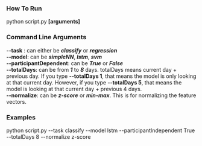 ### How To Run ###
python script.py **[arguments]**

### Command Line Arguments ###
**--task** : can either be ***classify*** or ***regression***
<br />
**--model**: can be ***simpleNN***, ***lstm***, ***svm***
<br />
**--participantDependent**: can be ***True*** or ***False***
<br />
**--totalDays**: can be from ***1*** to ***8*** days. totalDays means current day + previous day. If you type **--totalDays 1**, that means the model is only looking at that current day. However, if you type **--totalDays 5**, that means the model is looking at that current day + previous 4 days.
<br />
**--normalize**: can be ***z-score*** or ***min-max***. This is for normalizing the feature vectors.


### Examples ###
python script.py --task classify --model lstm --participantIndependent True --totalDays 8 --normalize z-score
